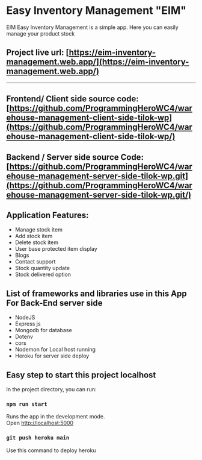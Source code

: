 # Easy Inventory Management "EIM"

EIM Easy Inventory Management is a simple app. Here you can easily manage your product stock

## Project live url: [https://eim-inventory-management.web.app/](https://eim-inventory-management.web.app/)

---

## Frontend/ Client side source code: [https://github.com/ProgrammingHeroWC4/warehouse-management-client-side-tilok-wp](https://github.com/ProgrammingHeroWC4/warehouse-management-client-side-tilok-wp/)

## Backend / Server side source Code:[https://github.com/ProgrammingHeroWC4/warehouse-management-server-side-tilok-wp.git](https://github.com/ProgrammingHeroWC4/warehouse-management-server-side-tilok-wp.git/)

## Application Features:

- Manage stock item
- Add stock item
- Delete stock item
- User base protected item display
- Blogs
- Contact support
- Stock quantity update
- Stock delivered option

## List of frameworks and libraries use in this App For Back-End server side

- NodeJS
- Express js
- Mongodb for database
- Dotenv
- cors
- Nodemon for Local host running
- Heroku for server side deploy

## Easy step to start this project localhost

In the project directory, you can run:

### `npm run start`

Runs the app in the development mode.\
Open [http://localhost:5000](http://localhost:5000)

### `git push heroku main`

Use this command to deploy heroku
